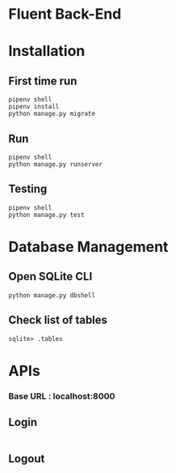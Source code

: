# Fluent Back-End

# Installation

## First time run
```
pipenv shell
pipenv install
python manage.py migrate
```

## Run
```shell
pipenv shell
python manage.py runserver
```

## Testing
```
pipenv shell
python manage.py test
```

# Database Management

## Open SQLite CLI
```
python manage.py dbshell
```

## Check list of tables
```
sqlite> .tables
```


# APIs

### Base URL : localhost:8000

## Login
```

```

## Logout
```

```